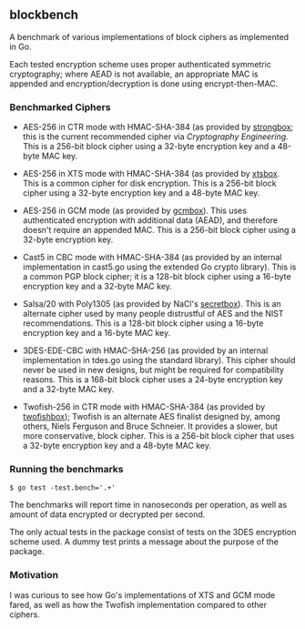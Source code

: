 ## blockbench
A benchmark of various implementations of block ciphers as implemented in Go.

Each tested encryption scheme uses proper authenticated symmetric
cryptography; where AEAD is not available, an appropriate MAC is
appended and encryption/decryption is done using encrypt-then-MAC.

### Benchmarked Ciphers

* AES-256 in CTR mode with HMAC-SHA-384 (as provided by
[strongbox](http://godoc.org/github.com/cryptobox/gocryptobox/strongbox);
this is the current recommended cipher via *Cryptography Engineering*.
This is a 256-bit block cipher using a 32-byte encryption key and
a 48-byte MAC key.

* AES-256 in XTS mode with HMAC-SHA-384 (as provided by
[xtsbox](http://godoc.org/github.com/cryptobox/xtsbox). This is a
common cipher for disk encryption. This is a 256-bit block cipher
using a 32-byte encryption key and a 48-byte MAC key.

* AES-256 in GCM mode (as provided by
[gcmbox](http://godoc.org/github.com/cryptobox/gcmbox)). This uses
authenticated encryption with additional data (AEAD), and therefore
doesn't require an appended MAC. This is a 256-bit block cipher
using a 32-byte encryption key.

* Cast5 in CBC mode with HMAC-SHA-384 (as provided by an internal
implementation in cast5.go using the extended Go crypto library).
This is a common PGP block cipher; it is a 128-bit block cipher
using a 16-byte encryption key and a 32-byte MAC key.

* Salsa/20 with Poly1305 (as provided by NaCl's
[secretbox](http://godoc.org/code.google.com/p/go.crypto/nacl/secretbox)).
This is an alternate cipher used by many people distrustful of AES
and the NIST recommendations. This is a 128-bit block cipher using
a 16-byte encryption key and a 16-byte MAC key.

* 3DES-EDE-CBC with HMAC-SHA-256 (as provided by an internal
implementation in tdes.go using the standard library). This cipher
should never be used in new designs, but might be required for
compatibility reasons. This is a 168-bit block cipher uses a 24-byte
encryption key and a 32-byte MAC key.

* Twofish-256 in CTR mode with HMAC-SHA-384 (as provided by
[twofishbox](http://godoc.org/github.com/cryptobox/twofishbox));
Twofish is an alternate AES finalist designed by, among others,
Niels Ferguson and Bruce Schneier. It provides a slower, but more
conservative, block cipher. This is a 256-bit block cipher that
uses a 32-byte encryption key and a 48-byte MAC key.

### Running the benchmarks

	$ go test -test.bench='.+'

The benchmarks will report time in nanoseconds per operation, as
well as amount of data encrypted or decrypted per second.

The only actual tests in the package consist of tests on the 3DES
encryption scheme used. A dummy test prints a message about the
purpose of the package.


### Motivation

I was curious to see how Go's implementations of XTS and GCM mode
fared, as well as how the Twofish implementation compared to other
ciphers.
